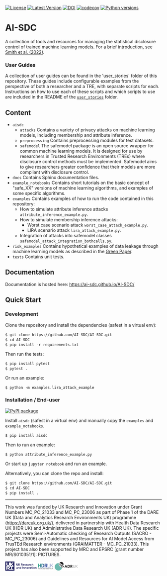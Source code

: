[![License](https://img.shields.io/badge/license-MIT-blue.svg?style=flat)](https://opensource.org/licenses/MIT)
[![Latest Version](https://img.shields.io/github/v/release/AI-SDC/AI-SDC?style=flat)](https://github.com/AI-SDC/AI-SDC/releases)
[![DOI](https://zenodo.org/badge/518801511.svg)](https://zenodo.org/badge/latestdoi/518801511)
[![codecov](https://codecov.io/gh/AI-SDC/AI-SDC/branch/development/graph/badge.svg?token=AXX2XCXUNU)](https://codecov.io/gh/AI-SDC/AI-SDC)
[![Python versions](https://img.shields.io/pypi/pyversions/aisdc.svg)](https://pypi.org/project/aisdc)

# AI-SDC

A collection of tools and resources for managing the statistical disclosure control of trained machine learning models. For a brief introduction, see [Smith et al. (2022)](https://doi.org/10.48550/arXiv.2212.01233).

### User Guides

A collection of user guides can be found in the 'user_stories' folder of this repository. These guides include configurable examples from the perspective of both a researcher and a TRE, with separate scripts for each. Instructions on how to use each of these scripts and which scripts to use are included in the README of the [`user_stories`](./user_stories) folder.

## Content

* `aisdc`
    - `attacks` Contains a variety of privacy attacks on machine learning models, including membership and attribute inference.
    - `preprocessing` Contains preprocessing modules for test datasets.
    - `safemodel` The safemodel package is an open source wrapper for common machine learning models. It is designed for use by researchers in Trusted Research Environments (TREs) where disclosure control methods must be implemented. Safemodel aims to give researchers greater confidence that their models are more compliant with disclosure control.
* `docs` Contains Sphinx documentation files.
* `example_notebooks` Contains short tutorials on the basic concept of "safe_XX" versions of machine learning algorithms, and examples of some specific algorithms.
* `examples` Contains examples of how to run the code contained in this repository:
  - How to simulate attribute inference attacks `attribute_inference_example.py`.
  - How to simulate membership inference attacks:
    + Worst case scenario attack `worst_case_attack_example.py`.
    + LIRA scenario attack `lira_attack_example.py`.
  - Integration of attacks into safemodel classes `safemodel_attack_integration_bothcalls.py`.
* `risk_examples` Contains hypothetical examples of data leakage through machine learning models as described in the [Green Paper](https://doi.org/10.5281/zenodo.6896214).
* `tests` Contains unit tests.

## Documentation

Documentation is hosted here: https://ai-sdc.github.io/AI-SDC/

## Quick Start

### Development

Clone the repository and install the dependencies (safest in a virtual env):

```
$ git clone https://github.com/AI-SDC/AI-SDC.git
$ cd AI-SDC
$ pip install -r requirements.txt
```

Then run the tests:

```
$ pip install pytest
$ pytest .
```

Or run an example:

```
$ python -m examples.lira_attack_example
```

### Installation / End-user

[![PyPI package](https://img.shields.io/pypi/v/aisdc.svg)](https://pypi.org/project/aisdc)

Install `aisdc` (safest in a virtual env) and manually copy the `examples` and `example_notebooks`.

```
$ pip install aisdc
```

Then to run an example:

```
$ python attribute_inference_example.py
```

Or start up `jupyter notebook` and run an example.

Alternatively, you can clone the repo and install:

```
$ git clone https://github.com/AI-SDC/AI-SDC.git
$ cd AI-SDC
$ pip install .
```

--- 
This work was funded by UK Research and Innovation under Grant Numbers MC_PC_21033  and MC_PC_23006 as part of Phase 1 of the DARE UK (Data and Analytics Research Environments UK) programme (https://dareuk.org.uk/), delivered in partnership with Health Data Research UK (HDR UK) and Administrative Data Research UK (ADR UK). The specific projects were Semi-Automatic checking of Research Outputs (SACRO -MC_PC_23006) and   Guidelines and Resources for AI Model Access from TrusTEd Research environments (GRAIMATTER - MC_PC_21033).­ This project has also been supported by MRC and EPSRC [grant number MR/S010351/1]: PICTURES.

<img src="docs/source/images/UK_Research_and_Innovation_logo.svg" width="20%" height="20%" padding=20/> <img src="docs/source/images/health-data-research-uk-hdr-uk-logo-vector.png" width="10%" height="10%" padding=20/> <img src="docs/source/images/logo_print.png" width="15%" height="15%" padding=20/>

